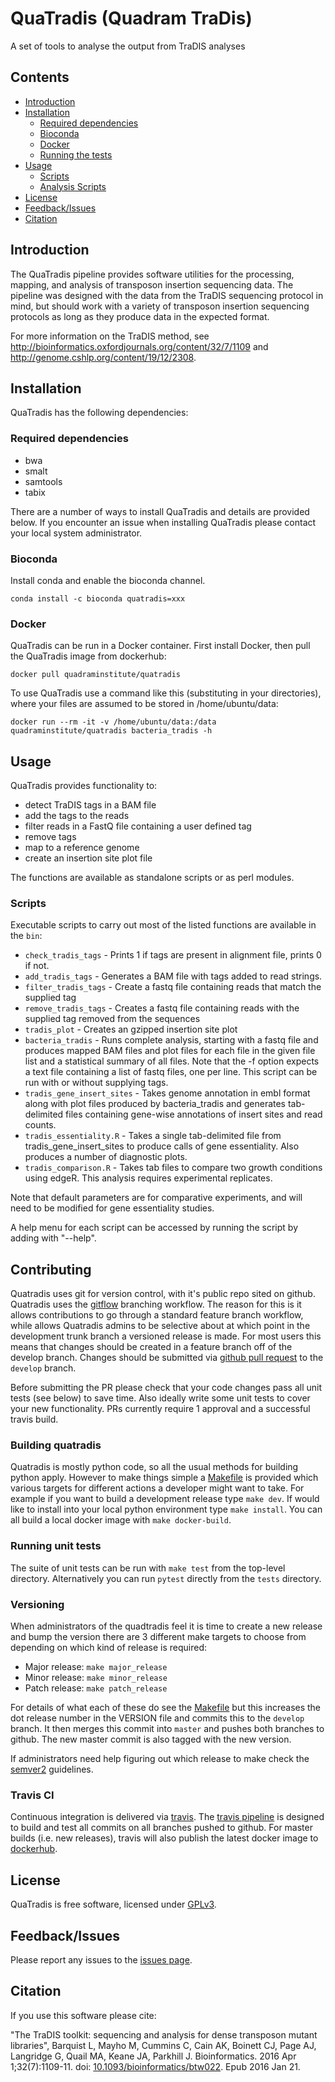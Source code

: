 # QuaTradis (Quadram TraDis)

A set of tools to analyse the output from TraDIS analyses  

<!--
[![Build Status](https://travis-ci.org/sanger-pathogens/Bio-Tradis.svg?branch=master)](https://travis-ci.org/sanger-pathogens/Bio-Tradis)  
[![License: GPL v3](https://img.shields.io/badge/License-GPL%20v3-brightgreen.svg)](https://github.com/sanger-pathogens/Bio-Tradis/blob/master/software_license)  
[![status](https://img.shields.io/badge/Bioinformatics-10.1093-brightgreen.svg)](https://doi.org/10.1093/bioinformatics/btw022)  
[![install with bioconda](https://img.shields.io/badge/install%20with-bioconda-brightgreen.svg?style=flat)](http://bioconda.github.io/recipes/biotradis/README.html)   
[![Container ready](https://img.shields.io/badge/container-ready-brightgreen.svg)](https://quay.io/repository/biocontainers/biotradis)  
[![Docker Build Status](https://img.shields.io/docker/build/sangerpathogens/bio-tradis.svg)](https://hub.docker.com/r/sangerpathogens/bio-tradis)  
[![Docker Pulls](https://img.shields.io/docker/pulls/sangerpathogens/bio-tradis.svg)](https://hub.docker.com/r/sangerpathogens/bio-tradis)  
[![codecov](https://codecov.io/gh/sanger-pathogens/bio-tradis/branch/master/graph/badge.svg)](https://codecov.io/gh/sanger-pathogens/bio-tradis)
-->

## Contents
  * [Introduction](#introduction)
  * [Installation](#installation)
    * [Required dependencies](#required-dependencies)
    * [Bioconda](#bioconda)
    * [Docker](#docker)
    * [Running the tests](#running-the-tests)
  * [Usage](#usage)
    * [Scripts](#scripts)
    * [Analysis Scripts](#analysis-scripts)
  * [License](#license)
  * [Feedback/Issues](#feedbackissues)
  * [Citation](#citation)

## Introduction 
The QuaTradis pipeline provides software utilities for the processing, mapping, and analysis of transposon insertion sequencing data. The pipeline was designed with the data from the TraDIS sequencing protocol in mind, but should work with a variety of transposon insertion sequencing protocols as long as they produce data in the expected format.

For more information on the TraDIS method, see http://bioinformatics.oxfordjournals.org/content/32/7/1109 and http://genome.cshlp.org/content/19/12/2308.

## Installation
QuaTradis has the following dependencies:

### Required dependencies
* bwa
* smalt
* samtools
* tabix

There are a number of ways to install QuaTradis and details are provided below. If you encounter an issue when installing QuaTradis please contact your local system administrator. 

### Bioconda
Install conda and enable the bioconda channel.
<!--
[![Anaconda-Server Badge](https://anaconda.org/bioconda/biotradis/badges/version.svg)](https://anaconda.org/bioconda/biotradis)
[![Anaconda-Server Badge](https://anaconda.org/bioconda/biotradis/badges/latest_release_date.svg)](https://anaconda.org/bioconda/biotradis)
[![Anaconda-Server Badge](https://anaconda.org/bioconda/biotradis/badges/platforms.svg)](https://anaconda.org/bioconda/biotradis)
[![Anaconda-Server Badge](https://anaconda.org/bioconda/biotradis/badges/downloads.svg)](https://anaconda.org/bioconda/biotradis)
-->
```
conda install -c bioconda quatradis=xxx
```

### Docker
QuaTradis can be run in a Docker container. First install Docker, then pull the QuaTradis image from dockerhub:

    docker pull quadraminstitute/quatradis

To use QuaTradis use a command like this (substituting in your directories), where your files are assumed to be stored in /home/ubuntu/data:

    docker run --rm -it -v /home/ubuntu/data:/data quadraminstitute/quatradis bacteria_tradis -h


## Usage

QuaTradis provides functionality to:
* detect TraDIS tags in a BAM file
* add the tags to the reads
* filter reads in a FastQ file containing a user defined tag
* remove tags
* map to a reference genome
* create an insertion site plot file
  
The functions are available as standalone scripts or as perl modules.

### Scripts
Executable scripts to carry out most of the listed functions are available in the `bin`:

* `check_tradis_tags` - Prints 1 if tags are present in alignment file, prints 0 if not.
* `add_tradis_tags` - Generates a BAM file with tags added to read strings.
* `filter_tradis_tags` - Create a fastq file containing reads that match the supplied tag
* `remove_tradis_tags` - Creates a fastq file containing reads with the supplied tag removed from the sequences
* `tradis_plot` - Creates an gzipped insertion site plot
* `bacteria_tradis` - Runs complete analysis, starting with a fastq file and produces mapped BAM files and plot files for each file in the given file list and a statistical summary of all files. Note that the -f option expects a text file containing a list of fastq files, one per line. This script can be run with or without supplying tags. 
* `tradis_gene_insert_sites` - Takes genome annotation in embl format along with plot files produced by bacteria_tradis and generates tab-delimited files containing gene-wise annotations of insert sites and read counts.
* `tradis_essentiality.R` - Takes a single tab-delimited file from tradis_gene_insert_sites to produce calls of gene essentiality. Also produces a number of diagnostic plots.
* `tradis_comparison.R` - Takes tab files to compare two growth conditions using edgeR. This analysis requires experimental replicates.

Note that default parameters are for comparative experiments, and will need to be modified for gene essentiality studies.

A help menu for each script can be accessed by running the script by adding with "--help".

## Contributing

Quatradis uses git for version control, with it's public repo sited on github.  Quatradis uses the [gitflow](https://www.atlassian.com/git/tutorials/comparing-workflows/gitflow-workflow)
branching workflow.  The reason for this is it allows contributions to go through a standard feature branch workflow, while
allows Quatradis admins to be selective about at which point in the development trunk branch a versioned release is made.
For most users this means that changes should be created in a feature branch off of the develop branch.  Changes should 
be submitted via [github pull request](https://github.com/quadram-institute-bioscience/QuaTradis/pulls) to the `develop` branch.  

Before submitting the PR please check that your code changes pass all unit tests (see below) to save time.  Also ideally 
write some unit tests to cover your new functionality.  PRs currently require 1 approval and a successful travis build.

### Building quatradis

Quatradis is mostly python code, so all the usual methods for building python apply.  However to make things simple a 
[Makefile](Makefile) is provided which various targets for different actions a developer might want to take.  For example 
if you want to build a development release type `make dev`.  If would like to install into your local python environment
type `make install`.  You can all build a local docker image with `make docker-build`.

### Running unit tests

The suite of unit tests can be run with `make test` from the top-level directory.  Alternatively you can run `pytest` 
directly from the `tests` directory.

### Versioning

When administrators of the quadtradis feel it is time to create a new release and bump the version there are 3 different
make targets to choose from depending on which kind of release is required:

- Major release: `make major_release`
- Minor release: `make minor_release`
- Patch release: `make patch_release`

For details of what each of these do see the [Makefile](Makefile) but this increases the dot release number
in the VERSION file and commits this to the `develop` branch.  It then merges this commit into `master` and pushes both 
branches to github.  The new master commit is also tagged with the new version.

If administrators need help figuring out which release to make check the [semver2](https://semver.org/) guidelines. 

### Travis CI

Continuous integration is delivered via [travis](https://app.travis-ci.com/github/quadram-institute-bioscience/QuaTradis).
The [travis pipeline](.travis.yml) is designed to build and test all commits on all branches pushed to github.  For master
builds (i.e. new releases), travis will also publish the latest docker image to 
[dockerhub](https://hub.docker.com/r/quadraminstitute/quatradis). 


## License
QuaTradis is free software, licensed under [GPLv3](LICENSE).

## Feedback/Issues
Please report any issues to the [issues page](https://github.com/quadram-institute-bioscience/QuaTradis/issues).

## Citation
If you use this software please cite:

"The TraDIS toolkit: sequencing and analysis for dense transposon mutant libraries", Barquist L, Mayho M, Cummins C, Cain AK, Boinett CJ, Page AJ, Langridge G, Quail MA, Keane JA, Parkhill J. Bioinformatics. 2016 Apr 1;32(7):1109-11. doi: [10.1093/bioinformatics/btw022](https://doi.org/10.1093/bioinformatics/btw022). Epub 2016 Jan 21.
